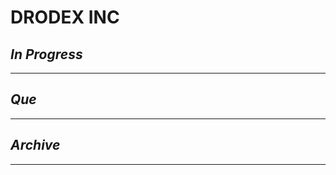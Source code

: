 # DRODEX INC

## *In Progress*

--------------------

## *Que*

-----------------------------------
## *Archive*

-----------------------------------
